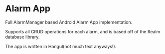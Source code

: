 # Alarm App

Full AlarmManager based Android Alarm App implementation.

Supports all CRUD operations for each alarm, and is based off of the Realm database library.

The app is written in Hangul(not much text anyways!).
